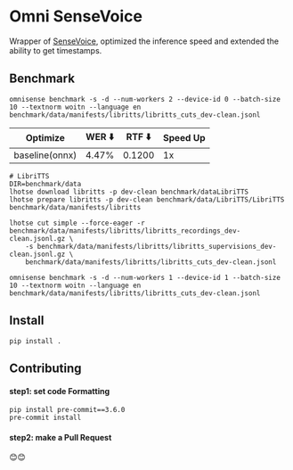 # Omni SenseVoice

Wrapper of [SenseVoice](https://github.com/FunAudioLLM/SenseVoice), optimized the inference speed and extended the ability to get timestamps.

## Benchmark

`omnisense benchmark -s -d --num-workers 2 --device-id 0 --batch-size 10 --textnorm woitn --language en benchmark/data/manifests/libritts/libritts_cuts_dev-clean.jsonl`

| Optimize       | WER ⬇️ | RTF ⬇️ | Speed Up |
| -------------- | ------ | ------ | -------- |
| baseline(onnx) | 4.47%  | 0.1200 | 1x       |

```
# LibriTTS
DIR=benchmark/data
lhotse download libritts -p dev-clean benchmark/dataLibriTTS
lhotse prepare libritts -p dev-clean benchmark/data/LibriTTS/LibriTTS benchmark/data/manifests/libritts

lhotse cut simple --force-eager -r benchmark/data/manifests/libritts/libritts_recordings_dev-clean.jsonl.gz \
    -s benchmark/data/manifests/libritts/libritts_supervisions_dev-clean.jsonl.gz \
    benchmark/data/manifests/libritts/libritts_cuts_dev-clean.jsonl

omnisense benchmark -s -d --num-workers 1 --device-id 1 --batch-size 10 --textnorm woitn --language en benchmark/data/manifests/libritts/libritts_cuts_dev-clean.jsonl

```

## Install

```
pip install .
```

## Contributing

#### step1: set code Formatting

```
pip install pre-commit==3.6.0
pre-commit install
```

#### step2: make a Pull Request

😊😊
